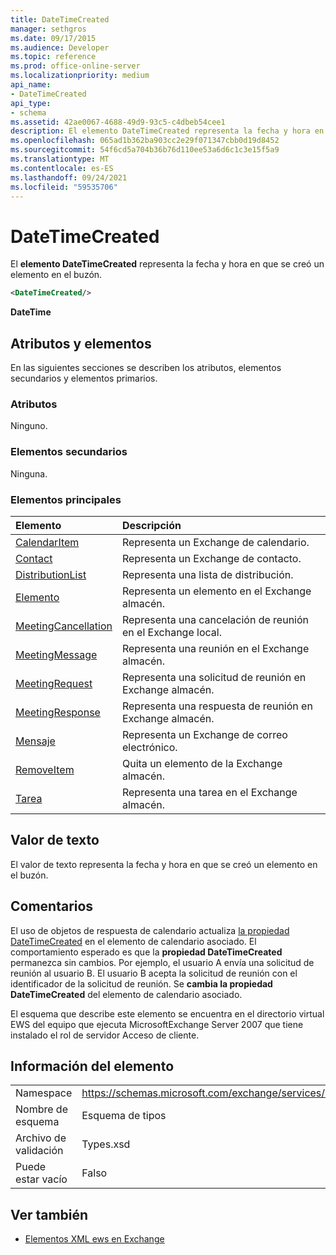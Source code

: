 ```yaml
---
title: DateTimeCreated
manager: sethgros
ms.date: 09/17/2015
ms.audience: Developer
ms.topic: reference
ms.prod: office-online-server
ms.localizationpriority: medium
api_name:
- DateTimeCreated
api_type:
- schema
ms.assetid: 42ae0067-4688-49d9-93c5-c4dbeb54cee1
description: El elemento DateTimeCreated representa la fecha y hora en que se creó un elemento en el buzón.
ms.openlocfilehash: 065ad1b362ba903cc2e29f071347cbb0d19d8452
ms.sourcegitcommit: 54f6cd5a704b36b76d110ee53a6d6c1c3e15f5a9
ms.translationtype: MT
ms.contentlocale: es-ES
ms.lasthandoff: 09/24/2021
ms.locfileid: "59535706"
---
```

# <a name="datetimecreated"></a>DateTimeCreated

El **elemento DateTimeCreated** representa la fecha y hora en que se creó un elemento en el buzón. 
  
```xml
<DateTimeCreated/>
```

**DateTime**

## <a name="attributes-and-elements"></a>Atributos y elementos

En las siguientes secciones se describen los atributos, elementos secundarios y elementos primarios.
  
### <a name="attributes"></a>Atributos

Ninguno.
  
### <a name="child-elements"></a>Elementos secundarios

Ninguna.
  
### <a name="parent-elements"></a>Elementos principales

|**Elemento**|**Descripción**|
|:-----|:-----|
|[CalendarItem](calendaritem.md) <br/> |Representa un Exchange de calendario.  <br/> |
|[Contact](contact.md) <br/> |Representa un Exchange de contacto.  <br/> |
|[DistributionList](distributionlist.md) <br/> |Representa una lista de distribución.  <br/> |
|[Elemento](item.md) <br/> |Representa un elemento en el Exchange almacén.  <br/> |
|[MeetingCancellation](meetingcancellation.md) <br/> |Representa una cancelación de reunión en el Exchange local.  <br/> |
|[MeetingMessage](meetingmessage.md) <br/> |Representa una reunión en el Exchange almacén.  <br/> |
|[MeetingRequest](meetingrequest.md) <br/> |Representa una solicitud de reunión en Exchange almacén.  <br/> |
|[MeetingResponse](meetingresponse.md) <br/> |Representa una respuesta de reunión en Exchange almacén.  <br/> |
|[Mensaje](message-ex15websvcsotherref.md) <br/> |Representa un Exchange de correo electrónico.  <br/> |
|[RemoveItem](removeitem.md) <br/> |Quita un elemento de la Exchange almacén.  <br/> |
|[Tarea](task.md) <br/> |Representa una tarea en el Exchange almacén.  <br/> |
   
## <a name="text-value"></a>Valor de texto

El valor de texto representa la fecha y hora en que se creó un elemento en el buzón.
  
## <a name="remarks"></a>Comentarios

El uso de objetos de respuesta de calendario actualiza [la propiedad DateTimeCreated](datetimecreated.md) en el elemento de calendario asociado. El comportamiento esperado es que la **propiedad DateTimeCreated** permanezca sin cambios. Por ejemplo, el usuario A envía una solicitud de reunión al usuario B. El usuario B acepta la solicitud de reunión con el identificador de la solicitud de reunión. Se **cambia la propiedad DateTimeCreated** del elemento de calendario asociado. 
  
El esquema que describe este elemento se encuentra en el directorio virtual EWS del equipo que ejecuta MicrosoftExchange Server 2007 que tiene instalado el rol de servidor Acceso de cliente.
  
## <a name="element-information"></a>Información del elemento

|||
|:-----|:-----|
|Namespace  <br/> |https://schemas.microsoft.com/exchange/services/2006/types  <br/> |
|Nombre de esquema  <br/> |Esquema de tipos  <br/> |
|Archivo de validación  <br/> |Types.xsd  <br/> |
|Puede estar vacío  <br/> |Falso  <br/> |
   
## <a name="see-also"></a>Ver también

- [Elementos XML ews en Exchange](ews-xml-elements-in-exchange.md)


